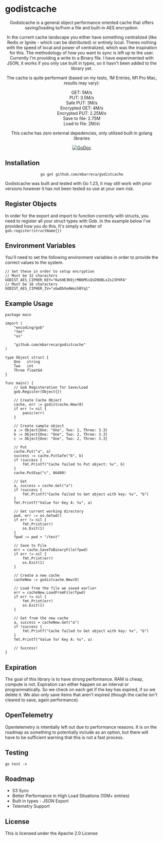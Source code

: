 # godistcache

<div align="center">

Godistcache is a general object performance oriented cache that offers saving/loading to/from a file and built-in AES encryption.

In the current cache landscape you either have something centralized (like Redis or Ignite - which can be distributed) or entirely local. Theres nothing with the speed of local and power of centralized, which was the inspiration for this. The methodology of how you want to sync is left up to the user. Currently I'm providing a write to a Binary file. I have experimented with JSON, it works if you only use built in types, so it hasn't been added to the library yet.

The cache is quite performant (based on my tests, 1M Entries, M1 Pro Mac, results may vary):

GET: 5M/s\
PUT: 3.5M/s\
Safe PUT: 3M/s\
Encrypted GET: 4M/s\
Encrypted PUT: 2.25M/s\
Save to file: 2.75M\
Load to file: 2M/s\

This cache has zero external depedencies, only utilized built in golang libraries

[![GoDoc][doc-img]][doc]

<div align="left">

## Installation

<div align="center">

`go get github.com/mbarreca/godistcache`

<div align="left">

Godistcache was built and tested with Go 1.23, it may still work with prior versions however it has not been tested so use at your own risk.

## Register Objects

In order for the export and import to function correctly with structs, you need to register all your struct types with Gob. In the example below I've provided how you do this. It's simply a matter of `gob.register(structName{})`

## Environment Variables

You'll need to set the following environment variables in order to provide the correct values to the system.

```
// Set these in order to setup encryption
// Must be 32 characters
GODIST_AES_CIPHER_KEY="KwSHE3K0jrMB6MSiQsD9DBLxZx23FHFA"
// Must be 16 characters
GODIST_AES_CIPHER_IV="uGwDbXeAWoihBYq1"
```

## Example Usage
```
package main

import (
	"encoding/gob"
	"fmt"
	"os"

	"github.com/mbarreca/godistcache"
)

type Object struct {
	One   string
	Two   int
	Three float64
}

func main() {
	// Gob Registeration for Save/Load
	gob.Register(Object{})

	// Create Cache Object
	cache, err := godistcache.New(0)
	if err != nil {
		panic(err)
	}

	// Create sample object
	a := Object{One: "One", Two: 2, Three: 3.3}
	b := Object{One: "One", Two: 2, Three: 3.3}
	c := Object{One: "One", Two: 2, Three: 3.3}

	// Put
	cache.Put("a", a)
	success := cache.PutSafe("b", b)
	if !success {
		fmt.Printf("Cache failed to Put object: %v", b)
	}
	cache.PutExp("c", 86400)

	// Get
	a, success = cache.Get("a")
	if !success {
		fmt.Printf("Cache failed to Get object with key: %v", "b")
	}
	fmt.Printf("Value for Key A: %v", a)

	// Get current working directory
	pwd, err := os.Getwd()
	if err != nil {
		fmt.Print(err)
		os.Exit(1)
	}
	fpwd := pwd + "/test"

	// Save to File
	err = cache.SaveToBinaryFile(fpwd)
	if err != nil {
		fmt.Print(err)
		os.Exit(1)
	}

	// Create a new cache
	cacheNew := godistcache.New(0)

	// Load from the file we saved earlier
	err = cacheNew.LoadFromFile(fpwd)
	if err != nil {
		fmt.Print(err)
		os.Exit(1)
	}

	// Get from the new cache
	a, success = cacheNew.Get("a")
	if !success {
		fmt.Printf("Cache failed to Get object with key: %v", "b")
	}
	fmt.Printf("Value for Key A: %v", a)

	// Success!
}
```
## Expiration

The goal of this library is to have strong performance. RAM is cheap, compute is not. Expiration can either happen on an interval or programmatically. So we check on each get if the key has expired, if so we delete it. We also only save items that aren't expired (though the cache isn't cleared to save, again performance).

## OpenTelemetry

Opentelemetry is intentially left out due to performance reasons. It is on the roadmap as something to potentially include as an option, but there will have to be sufficient warning that this is not a fast process.

## Testing
`
go test -v
`

## Roadmap

- S3 Sync
- Better Performance in High Load Situations (10M+ entries)
- Built in types - JSON Export
- Telemetry Support

## License

This is licensed under the Apache 2.0 License

[doc]: https://pkg.go.dev/github.com/mbarreca/godistcache
[doc-img]: https://pkg.go.dev/badge/github.com/mbarreca/godistcache
